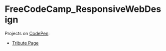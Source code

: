 # FreeCodeCamp_ResponsiveWebDesign

Projects on [CodePen](https://codepen.io/):
- [Tribute Page](https://codepen.io/AlicjaHelenaM/full/BaNbRZB)
